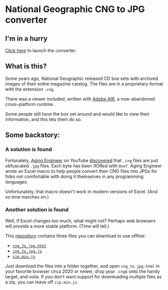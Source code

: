 # National Geographic CNG to JPG converter

## I'm in a hurry
[Click here](https://yostinso.github.io/cng_to_jpg/cng_to_jpg.html) to launch the converter.

## What is this?
Some years ago, National Geographic released CD box sets with archived images of their entire magazine catalog. The files are in a proprietary format with the extension `.cng`.

There was a viewer included, written with [Adobe AIR](https://en.wikipedia.org/wiki/Adobe_AIR), a now-abandoned cross-platform runtime.

Some people still have the box set around and would like to view their information, and this lets them do so.

## Some backstory:

### A solution is found

Fortunately, [Aging Engineer](https://www.youtube.com/@AgingEngineer) on YouTube [discovered](https://www.youtube.com/watch?v=3iDEh3cSqHs) that `.cng` files are just obfuscated `.jpg` files. Each byte has been XORed with `0xef`. Aging Engineer wrote an Excel macro to help people convert their CNG files into JPGs for folks not comfortable with doing it themselves in any programming languages.

Unfortunately, that macro doesn't work in modern versions of Excel. (And so time marches on.)

### Another solution is found

Well, if Excel changes too much, what might not? Perhaps web browsers will provide a more stable platform. (Time will tell.)

This [repository](https://github.com/yostinso/cng_to_jpg) contains three files you can download to use offline:
* [`cng_to_jpg.html`](https://raw.githubusercontent.com/yostinso/cng_to_jpg/main/cng_to_jpg.html)
* [`cng_to_jpg.js`](https://raw.githubusercontent.com/yostinso/cng_to_jpg/main/cng_to_jpg.js)
* [`zip.min.js`](https://raw.githubusercontent.com/yostinso/cng_to_jpg/main/zip.min.js)

Just download the files into a folder together, and open `cng_to_jpg.html` in your favorite browser circa 2020 or newer, drop your `.cng`s  onto the handy target, and voila. If you don't want support for downloading multiple files as a zip, you can leave off `zip.min.js`.
